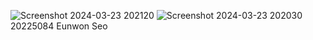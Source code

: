 ![Screenshot 2024-03-23 202120](https://github.com/seunwon/movie/assets/119176045/2a5bd1c6-8dcd-4bbc-956a-1e344eb6f6dc)
![Screenshot 2024-03-23 202030](https://github.com/seunwon/movie/assets/119176045/327638c7-0414-4b92-849c-0807bcc75e13)
20225084 Eunwon Seo
